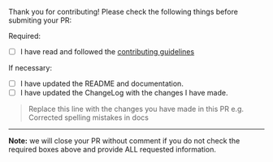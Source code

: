 Thank you for contributing! Please check the following things before submiting your PR:

Required:
- [ ] I have read and followed the [contributing guidelines](https://github.com/PuneetGopinath/Sanitizers/blob/main/.github/CONTRIBUTING.md)

If necessary:
- [ ] I have updated the README and documentation.
- [ ] I have updated the ChangeLog with the changes I have made.

> Replace this line with the changes you have made in this PR e.g. Corrected spelling mistakes in docs

---------------------------------------------------------------------

**Note:** we will close your PR without comment if you do not check the required boxes above and provide ALL requested information.
